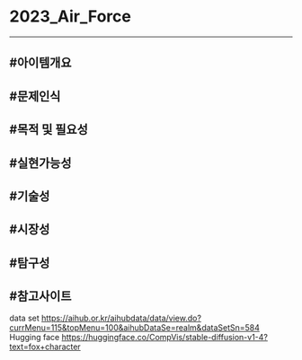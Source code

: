 # 2023_Air_Force
---
#아이템개요
---
#문제인식
---
#목적 및 필요성
---
#실현가능성
---
#기술성
---
#시장성
---
#탐구성
---
#참고사이트
---
data set
https://aihub.or.kr/aihubdata/data/view.do?currMenu=115&topMenu=100&aihubDataSe=realm&dataSetSn=584
Hugging face
https://huggingface.co/CompVis/stable-diffusion-v1-4?text=fox+character
